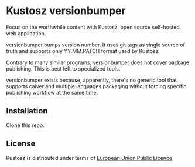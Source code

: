# Kustosz versionbumper

Focus on the worthwhile content with Kustosz, open source self-hosted web application.

versionbumper bumps version number. It uses git tags as single source of truth and supports only YY.MM.PATCH format used by Kustosz.

Contrary to many similar programs, versionbumper does not cover package publishing. This is best left to specialized tools.

versionbumper exists because, apparently, there's no generic tool that supports calver and multiple languages packaging without forcing specific publishing workflow at the same time.

## Installation

Clone this repo.

## License

Kustosz is distributed under terms of [European Union Public Licence](https://joinup.ec.europa.eu/collection/eupl/eupl-text-eupl-12)
